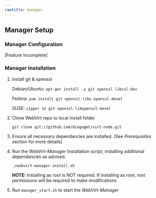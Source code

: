 ```yaml
---
rawtitle: manager
---
```

## Manager Setup ##

### Manager Configuration ###

\[Feature Incomplete\]

### Manager Installation ###

1.  Install git & openssl

    Debian/Ubuntu: `apt-get install -y git openssl libssl-dev`

    Fedora:        `yum install git openssl-libs openssl-devel`
    
    SUSE:          `zipper in git openssl libopenssl-devel`

2.  Clone WebVirt repo to local install folder

    `git clone git://github.com/diogogmt/virt-node.git`

3.  Ensure all necessary dependancies are installed.  (See *Prerequisites* section for more details)

4.  Run the *WebVirt-Manager* Installation script, installing additional dependancies as advised.

    `./webvirt-manager-install.sh`

    **NOTE:** Installing as root is NOT required. If installing as root, root permissions will be required to make modifications

5.  Run `manager_start.sh` to start the *WebVirt-Manager*